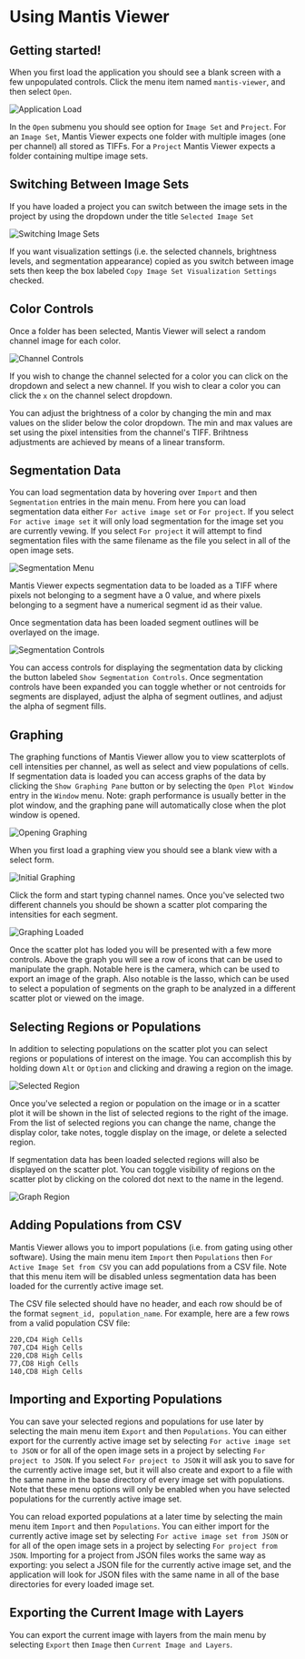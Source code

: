 # Using Mantis Viewer #

## Getting started! ##

When you first load the application you should see a blank screen with a few unpopulated controls. Click the menu item named `mantis-viewer`, and then select `Open`.

![Application Load](./images/tutorial/application_load.png)

In the `Open` submenu you should see option for `Image Set` and `Project`. For an `Image Set`, Mantis Viewer expects one folder with multiple images (one per channel) all stored as TIFFs. For a `Project` Mantis Viewer expects a folder containing multipe image sets.

## Switching Between Image Sets ##

If you have loaded a project you can switch between the image sets in the project by using the dropdown under the title `Selected Image Set`

![Switching Image Sets](./images/tutorial/switching_image_sets.png)

If you want visualization settings (i.e. the selected channels, brightness levels, and segmentation appearance) copied as you switch between image sets then keep the box labeled `Copy Image Set Visualization Settings` checked.

## Color Controls ##

Once a folder has been selected, Mantis Viewer will select a random channel image for each color.

![Channel Controls](./images/tutorial/channel_controls.png)

If you wish to change the channel selected for a color you can click on the dropdown and select a new channel. If you wish to clear a color you can click the `x` on the channel select dropdown.

You can adjust the brightness of a color by changing the min and max values on the slider below the color dropdown. The min and max values are set using the pixel intensities from the channel's TIFF. Brihtness adjustments are achieved by means of a linear transform.

## Segmentation Data ##

You can load segmentation data by hovering over `Import` and then `Segmentation` entries in the main menu. From here you can load segmentation data either `For active image set` or `For project`. If you select `For active image set` it will only load segmentation for the image set you are currently vewing. If you select `For project` it will attempt to find segmentation files with the same filename as the file you select in all of the open image sets.

![Segmentation Menu](./images/tutorial/segmentation_menu.png)

 Mantis Viewer expects segmentation data to be loaded as a TIFF where pixels not belonging to a segment have a 0 value, and where pixels belonging to a segment have a numerical segment id as their value.

Once segmentation data has been loaded segment outlines will be overlayed on the image.

![Segmentation Controls](./images/tutorial/segmentation_controls.png)

You can access controls for displaying the segmentation data by clicking the button labeled `Show Segmentation Controls`. Once segmentation controls have been expanded you can toggle whether or not centroids for segments are displayed, adjust the alpha of segment outlines, and adjust the alpha of segment fills. 

## Graphing ##

The graphing functions of Mantis Viewer allow you to view scatterplots of cell intensities per channel, as well as select and view populations of cells. If segmentation data is loaded you can access graphs of the data by clicking the `Show Graphing Pane` button or by selecting the `Open Plot Window` entry in the `Window` menu. Note: graph performance is usually better in the plot window, and the graphing pane will automatically close when the plot window is opened.
 
![Opening Graphing](./images/tutorial/graphing.png)

When you first load a graphing view you should see a blank view with a select form.

![Initial Graphing](./images/tutorial/graph_initial.png)

Click the form and start typing channel names. Once you've selected two different channels you should be shown a scatter plot comparing the intensities for each segment.

![Graphing Loaded](./images/tutorial/graph_load.png)

Once the scatter plot has loded you will be presented with a few more controls. Above the graph you will see a row of icons that can be used to manipulate the graph. Notable here is the camera, which can be used to export an image of the graph. Also notable is the lasso, which can be used to select a population of segments on the graph to be analyzed in a different scatter plot or viewed on the image.

## Selecting Regions or Populations ##

In addition to selecting populations on the scatter plot you can select regions or populations of interest on the image. You can accomplish this by holding down `Alt` or `Option` and clicking and drawing a region on the image.

![Selected Region](./images/tutorial/selected_region.png)

Once you've selected a region or population on the image or in a scatter plot it will be shown in the list of selected regions to the right of the image. From the list of selected regions you can change the name, change the display color, take notes, toggle display on the image, or delete a selected region.

If segmentation data has been loaded selected regions will also be displayed on the scatter plot. You can toggle visibility of regions on the scatter plot by clicking on the colored dot next to the name in the legend.

![Graph Region](./images/tutorial/graph_region.png)

## Adding Populations from CSV ##

Mantis Viewer allows you to import populations (i.e. from gating using other software). Using the main menu item `Import` then `Populations` then `For Active Image Set from CSV` you can add populations from a CSV file. Note that this menu item will be disabled unless segmentation data has been loaded for the currently active image set.

The CSV file selected should have no header, and each row should be of the format `segment_id, population_name`. For example, here are a few rows from a valid population CSV file:

```
220,CD4 High Cells
707,CD4 High Cells
220,CD8 High Cells
77,CD8 High Cells
140,CD8 High Cells
```

## Importing and Exporting Populations ##

You can save your selected regions and populations for use later by selecting the main menu item `Export` and then `Populations`. You can either export for the currently active image set by selecting `For active image set to JSON` or for all of the open image sets in a project by selecting `For project to JSON`. If you select `For project to JSON` it will ask you to save for the currently active image set, but it will also create and export to a file with the same name in the base directory of every image set with populations. Note that these menu options will only be enabled when you have selected populations for the currently active image set. 

You can reload exported populations at a later time by selecting the main menu item `Import` and then `Populations`. You can either import for the currently active image set by selecting `For active image set from JSON` or for all of the open image sets in a project by selecting `For project from JSON`. Importing for a project from JSON files works the same way as exporting: you select a JSON file for the currently active image set, and the application will look for JSON files with the same name in all of the base directories for every loaded image set.

## Exporting the Current Image with Layers ##

You can export the current image with layers from the main menu by selecting `Export` then `Image` then `Current Image and Layers`.
